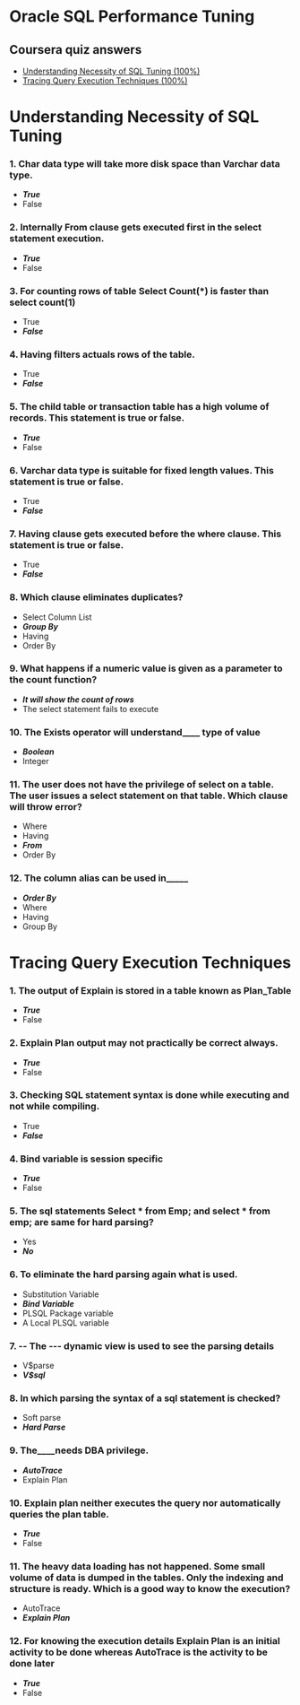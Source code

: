 # Oracle SQL Performance Tuning
## Coursera quiz answers

* [Understanding Necessity of SQL Tuning (100%)](https://github.com/CherpakAndrii/Oracle-SQL-Performance-Tuning--Quiz-Answers#understanding-necessity-of-sql-tuning)
* [Tracing Query Execution Techniques (100%)](https://github.com/CherpakAndrii/Oracle-SQL-Performance-Tuning--Quiz-Answers#tracing-query-execution-techniques)

# Understanding Necessity of SQL Tuning
### 1. Char data type will take more disk space than Varchar data type.
* ***True***
* False

### 2. Internally From clause gets executed first in the select statement execution.
* ***True***
* False

### 3. For counting rows of table Select Count(*) is faster than select count(1)
* True
* ***False***

### 4. Having filters actuals rows of the table.
* True
* ***False***

### 5. The child table or transaction table has a high volume of records. This statement is true or false.
* ***True***
* False

### 6. Varchar data type is suitable for fixed length values. This statement is true or false.
* True
* ***False***

### 7. Having clause gets executed before the where clause. This statement is true or false.
* True
* ***False***

### 8. Which clause eliminates duplicates?
* Select Column List
* ***Group By***
* Having
* Order By

### 9. What happens if a numeric value is given as a parameter to the count function?
* ***It will show the count of rows***
* The select statement fails to execute

### 10. The Exists operator will understand____ type of value
* ***Boolean***
* Integer

### 11. The user does not have the privilege of select on a table. The user issues a select statement on that table. Which clause will throw error?
* Where
* Having
* ***From***
* Order By

### 12. The column alias can be used in_____
* ***Order By***
* Where
* Having
* Group By


# Tracing Query Execution Techniques
### 1. The output of Explain is stored in a table known as Plan_Table
* ***True***
* False

### 2. Explain Plan output may not practically be correct always.
* ***True***
* False

### 3. Checking SQL statement syntax is done while executing and not while compiling.
* True
* ***False***

### 4. Bind variable is session specific
* ***True***
* False

### 5. The sql statements Select * from Emp; and select * from emp; are same for hard parsing?
* Yes
* ***No***

### 6. To eliminate the hard parsing again what is used.
* Substitution Variable
* ***Bind Variable***
* PLSQL Package variable
* A Local PLSQL variable

### 7. -- The --- dynamic view is used to see the parsing details
* V$parse
* ***V$sql***

### 8. In which parsing the syntax of a sql statement is checked?
* Soft parse
* ***Hard Parse***

### 9. The____needs DBA privilege.
* ***AutoTrace***
* Explain Plan

### 10. Explain plan neither executes the query nor automatically queries the plan table.
* ***True***
* False

### 11. The heavy data loading has not happened. Some small volume of data is dumped in the tables. Only the indexing and structure is ready. Which is a good way to know the execution?
* AutoTrace
* ***Explain Plan***

### 12. For knowing the execution details Explain Plan is an initial activity to be done whereas AutoTrace is the activity to be done later
* ***True***
* False
